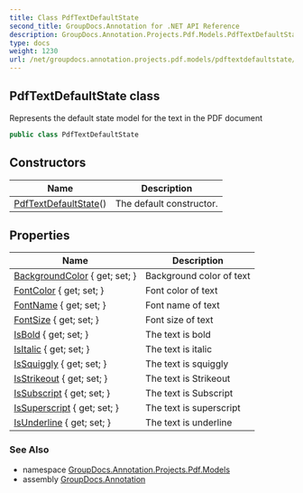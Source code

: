 ```yaml
---
title: Class PdfTextDefaultState
second_title: GroupDocs.Annotation for .NET API Reference
description: GroupDocs.Annotation.Projects.Pdf.Models.PdfTextDefaultState class. Represents the default state model for the text in the PDF document
type: docs
weight: 1230
url: /net/groupdocs.annotation.projects.pdf.models/pdftextdefaultstate/
---
```

## PdfTextDefaultState class

Represents the default state model for the text in the PDF document

```csharp
public class PdfTextDefaultState
```

## Constructors

| Name | Description |
| --- | --- |
| [PdfTextDefaultState](pdftextdefaultstate/)() | The default constructor. |

## Properties

| Name | Description |
| --- | --- |
| [BackgroundColor](../../groupdocs.annotation.projects.pdf.models/pdftextdefaultstate/backgroundcolor/) { get; set; } | Background color of text |
| [FontColor](../../groupdocs.annotation.projects.pdf.models/pdftextdefaultstate/fontcolor/) { get; set; } | Font color of text |
| [FontName](../../groupdocs.annotation.projects.pdf.models/pdftextdefaultstate/fontname/) { get; set; } | Font name of text |
| [FontSize](../../groupdocs.annotation.projects.pdf.models/pdftextdefaultstate/fontsize/) { get; set; } | Font size of text |
| [IsBold](../../groupdocs.annotation.projects.pdf.models/pdftextdefaultstate/isbold/) { get; set; } | The text is bold |
| [IsItalic](../../groupdocs.annotation.projects.pdf.models/pdftextdefaultstate/isitalic/) { get; set; } | The text is italic |
| [IsSquiggly](../../groupdocs.annotation.projects.pdf.models/pdftextdefaultstate/issquiggly/) { get; set; } | The text is squiggly |
| [IsStrikeout](../../groupdocs.annotation.projects.pdf.models/pdftextdefaultstate/isstrikeout/) { get; set; } | The text is Strikeout |
| [IsSubscript](../../groupdocs.annotation.projects.pdf.models/pdftextdefaultstate/issubscript/) { get; set; } | The text is Subscript |
| [IsSuperscript](../../groupdocs.annotation.projects.pdf.models/pdftextdefaultstate/issuperscript/) { get; set; } | The text is superscript |
| [IsUnderline](../../groupdocs.annotation.projects.pdf.models/pdftextdefaultstate/isunderline/) { get; set; } | The text is underline |

### See Also

* namespace [GroupDocs.Annotation.Projects.Pdf.Models](../../groupdocs.annotation.projects.pdf.models/)
* assembly [GroupDocs.Annotation](../../)


